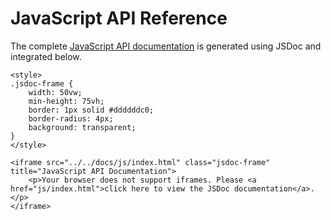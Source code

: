 # JavaScript API Reference

The complete [JavaScript API documentation](https://unistuttgart-ikr.github.io/PlutoBoard.jl/docs/js) is generated using JSDoc and integrated below.

```@raw html
<style>
.jsdoc-frame {
    width: 50vw;
    min-height: 75vh;
    border: 1px solid #ddddddc0;
    border-radius: 4px;
    background: transparent;
}
</style>

<iframe src="../../docs/js/index.html" class="jsdoc-frame" title="JavaScript API Documentation">
    <p>Your browser does not support iframes. Please <a href="js/index.html">click here to view the JSDoc documentation</a>.</p>
</iframe>
```
